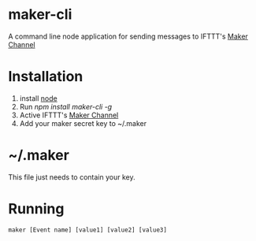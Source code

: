 # maker-cli

A command line node application for sending messages to IFTTT's [Maker Channel](https://ifttt.com/maker)

# Installation

1. install [node](https://nodejs.org/)
2. Run _npm install maker-cli -g_
3. Active IFTTT's [Maker Channel](https://ifttt.com/maker)
4. Add your maker secret key to ~/.maker

# ~/.maker

This file just needs to contain your key.

# Running

```
maker [Event name] [value1] [value2] [value3]
```
